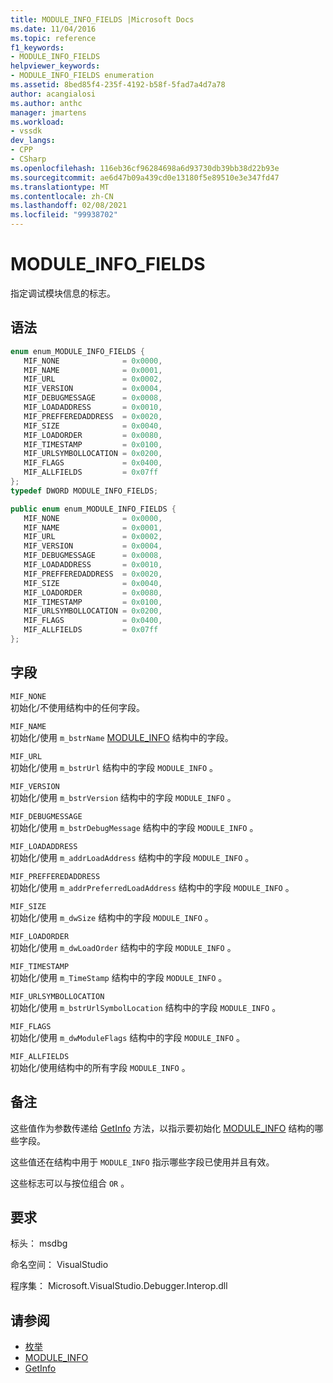 ```yaml
---
title: MODULE_INFO_FIELDS |Microsoft Docs
ms.date: 11/04/2016
ms.topic: reference
f1_keywords:
- MODULE_INFO_FIELDS
helpviewer_keywords:
- MODULE_INFO_FIELDS enumeration
ms.assetid: 8bed85f4-235f-4192-b58f-5fad7a4d7a78
author: acangialosi
ms.author: anthc
manager: jmartens
ms.workload:
- vssdk
dev_langs:
- CPP
- CSharp
ms.openlocfilehash: 116eb36cf96284698a6d93730db39bb38d22b93e
ms.sourcegitcommit: ae6d47b09a439cd0e13180f5e89510e3e347fd47
ms.translationtype: MT
ms.contentlocale: zh-CN
ms.lasthandoff: 02/08/2021
ms.locfileid: "99938702"
---
```

# <a name="module_info_fields"></a>MODULE_INFO_FIELDS
指定调试模块信息的标志。

## <a name="syntax"></a>语法

```cpp
enum enum_MODULE_INFO_FIELDS { 
   MIF_NONE              = 0x0000,
   MIF_NAME              = 0x0001,
   MIF_URL               = 0x0002,
   MIF_VERSION           = 0x0004,
   MIF_DEBUGMESSAGE      = 0x0008,
   MIF_LOADADDRESS       = 0x0010,
   MIF_PREFFEREDADDRESS  = 0x0020,
   MIF_SIZE              = 0x0040,
   MIF_LOADORDER         = 0x0080,
   MIF_TIMESTAMP         = 0x0100,
   MIF_URLSYMBOLLOCATION = 0x0200,
   MIF_FLAGS             = 0x0400,
   MIF_ALLFIELDS         = 0x07ff
};
typedef DWORD MODULE_INFO_FIELDS;
```

```csharp
public enum enum_MODULE_INFO_FIELDS { 
   MIF_NONE              = 0x0000,
   MIF_NAME              = 0x0001,
   MIF_URL               = 0x0002,
   MIF_VERSION           = 0x0004,
   MIF_DEBUGMESSAGE      = 0x0008,
   MIF_LOADADDRESS       = 0x0010,
   MIF_PREFFEREDADDRESS  = 0x0020,
   MIF_SIZE              = 0x0040,
   MIF_LOADORDER         = 0x0080,
   MIF_TIMESTAMP         = 0x0100,
   MIF_URLSYMBOLLOCATION = 0x0200,
   MIF_FLAGS             = 0x0400,
   MIF_ALLFIELDS         = 0x07ff
};
```

## <a name="fields"></a>字段
 `MIF_NONE`\
 初始化/不使用结构中的任何字段。

 `MIF_NAME`\
 初始化/使用 `m_bstrName` [MODULE_INFO](../../../extensibility/debugger/reference/module-info.md) 结构中的字段。

 `MIF_URL`\
 初始化/使用 `m_bstrUrl` 结构中的字段 `MODULE_INFO` 。

 `MIF_VERSION`\
 初始化/使用 `m_bstrVersion` 结构中的字段 `MODULE_INFO` 。

 `MIF_DEBUGMESSAGE`\
 初始化/使用 `m_bstrDebugMessage` 结构中的字段 `MODULE_INFO` 。

 `MIF_LOADADDRESS`\
 初始化/使用 `m_addrLoadAddress` 结构中的字段 `MODULE_INFO` 。

 `MIF_PREFFEREDADDRESS`\
 初始化/使用 `m_addrPreferredLoadAddress` 结构中的字段 `MODULE_INFO` 。

 `MIF_SIZE`\
 初始化/使用 `m_dwSize` 结构中的字段 `MODULE_INFO` 。

 `MIF_LOADORDER`\
 初始化/使用 `m_dwLoadOrder` 结构中的字段 `MODULE_INFO` 。

 `MIF_TIMESTAMP`\
 初始化/使用 `m_TimeStamp` 结构中的字段 `MODULE_INFO` 。

 `MIF_URLSYMBOLLOCATION`\
 初始化/使用 `m_bstrUrlSymbolLocation` 结构中的字段 `MODULE_INFO` 。

 `MIF_FLAGS`\
 初始化/使用 `m_dwModuleFlags` 结构中的字段 `MODULE_INFO` 。

 `MIF_ALLFIELDS`\
 初始化/使用结构中的所有字段 `MODULE_INFO` 。

## <a name="remarks"></a>备注
 这些值作为参数传递给 [GetInfo](../../../extensibility/debugger/reference/idebugmodule2-getinfo.md) 方法，以指示要初始化 [MODULE_INFO](../../../extensibility/debugger/reference/module-info.md) 结构的哪些字段。

 这些值还在结构中用于 `MODULE_INFO` 指示哪些字段已使用并且有效。

 这些标志可以与按位组合 `OR` 。

## <a name="requirements"></a>要求
 标头： msdbg

 命名空间： VisualStudio

 程序集： Microsoft.VisualStudio.Debugger.Interop.dll

## <a name="see-also"></a>请参阅
- [枚举](../../../extensibility/debugger/reference/enumerations-visual-studio-debugging.md)
- [MODULE_INFO](../../../extensibility/debugger/reference/module-info.md)
- [GetInfo](../../../extensibility/debugger/reference/idebugmodule2-getinfo.md)
